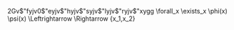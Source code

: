 2Gv$"fyjv0$"eyjv$"hyjv$"syjv$"lyjv$"ryjv$"xygg
\forall_x
\exists_x
\phi(x)
\psi(x)
\Leftrightarrow
\Rightarrow
{x_1,x_2}
